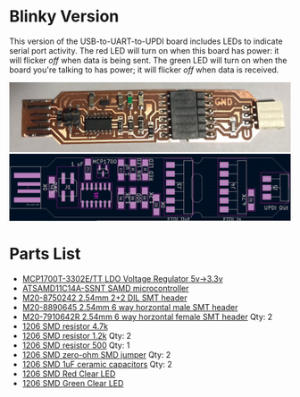 # Blinky Version
This version of the USB-to-UART-to-UPDI board includes LEDs to indicate serial port activity.  The red LED will turn on when this board has power: it will flicker *off* when data is being sent.  The green LED will turn on when the board you're talking to has power; it will flicker *off* when data is received.


 ![Hero shot of board](blinky-hero.jpg)
 ![Board Components](layout.png)
 # Parts List
* [MCP1700T-3302E/TT LDO Voltage Regulator 5v->3.3v](https://www.mouser.com/ProductDetail/579-MCP1700T3302E-TT)
* [ATSAMD11C14A-SSNT SAMD microcontroller](https://www.mouser.com/ProductDetail/556-ATSAMD11C14ASSNT)
* [M20-8750242 2.54mm 2+2 DIL SMT header](https://www.mouser.com/ProductDetail/855-M20-8750242)
* [M20-8890645 2.54mm 6 way horzontal male SMT header](https://www.mouser.com/ProductDetail/855-M20-8890645)
* [M20-7910642R 2.54mm 6 way horzontal female SMT header](https://www.mouser.com/ProductDetail/855-M20-7910642R)  Qty: 2
* [1206 SMD resistor 4.7k](https://www.mouser.com/ProductDetail/652-CR1206-JW-472ELF)
* [1206 SMD resistor 1.2k](https://www.mouser.com/ProductDetail/652-CR1206FX-1201ELF) Qty: 2
* [1206 SMD resistor 500](https://www.digikey.com/en/products/detail/yageo/RC1206FR-07499RL/728944) Qty: 1
* [1206 SMD zero-ohm SMD jumper](https://www.mouser.com/ProductDetail/652-CR1206-J-000ELF) Qty: 2
* [1206 SMD 1uF ceramic capacitors](https://www.mouser.com/ProductDetail/187-CL31B105KAHNFNE) Qty: 2
* [1206 SMD Red Clear LED](https://www.digikey.com/en/products/detail/liteon/LTST-C150CKT/269214)
* [1206 SMD Green Clear LED](https://www.digikey.com/en/products/detail/liteon/LTST-C150GKT/269216)
